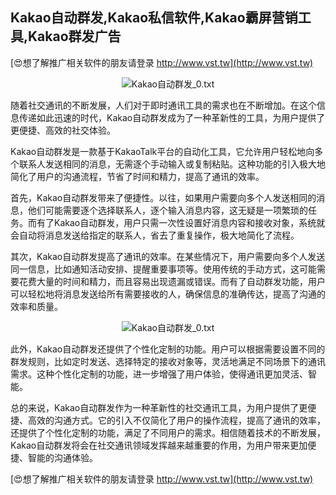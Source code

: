 ## **Kakao自动群发,Kakao私信软件,Kakao霸屏营销工具,Kakao群发广告**

[😍想了解推广相关软件的朋友请登录 http://www.vst.tw](http://www.vst.tw)

 <center><img src="https://vst.tw/MP4/tuiguang/png/8.png" alt="Kakao自动群发_0.txt"></center>

随着社交通讯的不断发展，人们对于即时通讯工具的需求也在不断增加。在这个信息传递如此迅速的时代，Kakao自动群发成为了一种革新性的工具，为用户提供了更便捷、高效的社交体验。

Kakao自动群发是一款基于KakaoTalk平台的自动化工具，它允许用户轻松地向多个联系人发送相同的消息，无需逐个手动输入或复制粘贴。这种功能的引入极大地简化了用户的沟通流程，节省了时间和精力，提高了通讯的效率。

首先，Kakao自动群发带来了便捷性。以往，如果用户需要向多个人发送相同的消息，他们可能需要逐个选择联系人，逐个输入消息内容，这无疑是一项繁琐的任务。而有了Kakao自动群发，用户只需一次性设置好消息内容和接收对象，系统就会自动将消息发送给指定的联系人，省去了重复操作，极大地简化了流程。

其次，Kakao自动群发提高了通讯的效率。在某些情况下，用户需要向多个人发送同一信息，比如通知活动安排、提醒重要事项等。使用传统的手动方式，这可能需要花费大量的时间和精力，而且容易出现遗漏或错误。而有了自动群发功能，用户可以轻松地将消息发送给所有需要接收的人，确保信息的准确传达，提高了沟通的效率和质量。

 <center><img src="https://vst.tw/MP4/tuiguang/png/3.png" alt="Kakao自动群发_0.txt"></center>

此外，Kakao自动群发还提供了个性化定制的功能。用户可以根据需要设置不同的群发规则，比如定时发送、选择特定的接收对象等，灵活地满足不同场景下的通讯需求。这种个性化定制的功能，进一步增强了用户体验，使得通讯更加灵活、智能。

总的来说，Kakao自动群发作为一种革新性的社交通讯工具，为用户提供了更便捷、高效的沟通方式。它的引入不仅简化了用户的操作流程，提高了通讯的效率，还提供了个性化定制的功能，满足了不同用户的需求。相信随着技术的不断发展，Kakao自动群发将会在社交通讯领域发挥越来越重要的作用，为用户带来更加便捷、智能的沟通体验。

[😍想了解推广相关软件的朋友请登录 http://www.vst.tw](http://www.vst.tw)



